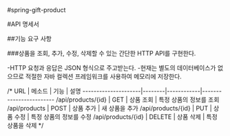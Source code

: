 #spring-gift-product


#API 명세서

##기능 요구 사항

###상품을 조회, 추가, 수정, 삭제할 수 있는 간단한 HTTP API를 구현한다.

-HTTP 요청과 응답은 JSON 형식으로 주고받는다.
-현재는 별도의 데이터베이스가 없으므로 적절한 자바 컬렉션 프레임워크를 사용하여  메모리에 저장한다.

/*
URL                  | 메소드 | 기능       | 설명
---------------------|--------|------------|------------------------
/api/products/{id}   | GET    | 상품 조회   | 특정 상품의 정보를 조회
/api/products        | POST   | 상품 추가   | 새 상품을 추가
/api/products/{id}   | PUT    | 상품 수정   | 특정 상품의 정보를 수정
/api/products/{id}   | DELETE | 상품 삭제   | 특정 상품을 삭제
*/
